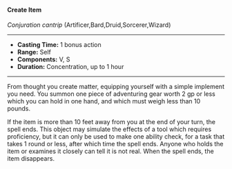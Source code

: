 #### Create Item
*Conjuration cantrip* (Artificer,Bard,Druid,Sorcerer,Wizard)
___
- **Casting Time:** 1 bonus action
- **Range:** Self
- **Components:** V, S
- **Duration:** Concentration, up to 1 hour
---
From thought you create matter, equipping yourself
with a simple implement you need. You summon
one piece of adventuring gear worth 2 gp or less
which you can hold in one hand, and which must
weigh less than 10 pounds.

If the item is more than 10 feet away from you at
the end of your turn, the spell ends. This object may
simulate the effects of a tool which requires
proficiency, but it can only be used to make one
ability check, for a task that takes 1 round or less,
after which time the spell ends. Anyone who holds
the item or examines it closely can tell it is not real.
When the spell ends, the item disappears.
